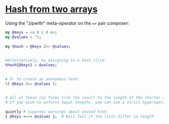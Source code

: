 [1]: https://rosettacode.org/wiki/Hash_from_two_arrays

# [Hash from two arrays][1]

Using the "zipwith" meta-operator on the `=>` pair composer:

```raku
my @keys = <a b c d e>;
my @values = ^5;
 
my %hash = @keys Z=> @values;
 
 
#Alternatively, by assigning to a hash slice:
%hash{@keys} = @values;
 
 
# Or to create an anonymous hash:
%( @keys Z=> @values );
 
 
# All of these zip forms trim the result to the length of the shorter of their two input lists.
# If you wish to enforce equal lengths, you can use a strict hyperoperator instead:
 
quietly # suppress warnings about unused hash
{ @keys »=>« @values };  # Will fail if the lists differ in length
```
